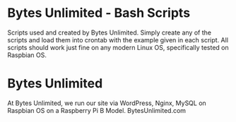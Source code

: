 # Bytes Unlimited - Bash Scripts
 Scripts used and created by Bytes Unlimited. Simply create any of the scripts and load them into crontab with the example given in each script. All scripts should work just fine on any modern Linux OS, specifically tested on Raspbian OS.

# Bytes Unlimited
 At Bytes Unlimited, we run our site via WordPress, Nginx, MySQL on Raspbian OS on a Raspberry Pi B Model. BytesUnlimited.com
